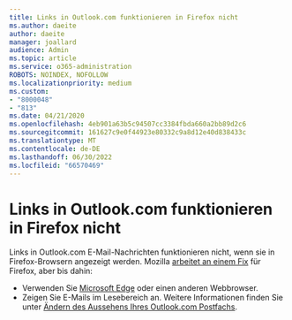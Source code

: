 ```yaml
---
title: Links in Outlook.com funktionieren in Firefox nicht
ms.author: daeite
author: daeite
manager: joallard
audience: Admin
ms.topic: article
ms.service: o365-administration
ROBOTS: NOINDEX, NOFOLLOW
ms.localizationpriority: medium
ms.custom:
- "8000048"
- "813"
ms.date: 04/21/2020
ms.openlocfilehash: 4eb901a63b5c94507cc3384fbda660a2bb89d2c6
ms.sourcegitcommit: 161627c9e0f44923e80332c9a8d12e40d838433c
ms.translationtype: MT
ms.contentlocale: de-DE
ms.lasthandoff: 06/30/2022
ms.locfileid: "66570469"
---
```

# <a name="links-in-outlookcom-dont-work-in-firefox"></a>Links in Outlook.com funktionieren in Firefox nicht

Links in Outlook.com E-Mail-Nachrichten funktionieren nicht, wenn sie in Firefox-Browsern angezeigt werden. Mozilla [arbeitet an einem Fix](https://go.microsoft.com/fwlink/p/?linkid=2001502&amp;clcid=0x409) für Firefox, aber bis dahin:
  
- Verwenden Sie [Microsoft Edge](https://go.microsoft.com/fwlink/p/?linkid=2001503&amp;clcid=0x409) oder einen anderen Webbrowser.
- Zeigen Sie E-Mails im Lesebereich an. Weitere Informationen finden Sie unter [Ändern des Aussehens Ihres Outlook.com Postfachs](https://support.microsoft.com/office/change-the-look-of-your-mailbox-in-outlook-com-and-the-new-outlook-on-the-web-b41c2ecb-f23c-42b3-b7f8-659646d5e58c).
